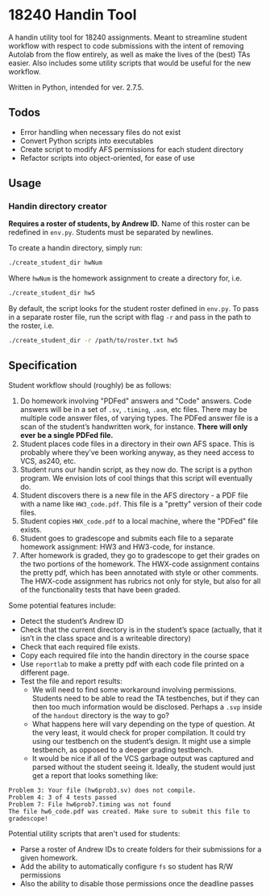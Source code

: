 # 18240 Handin Tool
A handin utility tool for 18240 assignments. Meant to streamline student
workflow with respect to code submissions with the intent of removing Autolab
from the flow entirely, as well as make the lives of the (best) TAs easier. Also
includes some utility scripts that would be useful for the new workflow.

Written in Python, intended for ver. 2.7.5.

## Todos
- Error handling when necessary files do not exist
- Convert Python scripts into executables
- Create script to modify AFS permissions for each student directory
- Refactor scripts into object-oriented, for ease of use

## Usage
### Handin directory creator
**Requires a roster of students, by Andrew ID.** Name of this roster can be
redefined in `env.py`. Students must be separated by newlines.

To create a handin directory, simply run:
```bash
./create_student_dir hwNum
```
Where `hwNum` is the homework assignment to create a directory for, i.e.
```bash
./create_student_dir hw5
```
By default, the script looks for the student roster defined in `env.py`. To pass
in a separate roster file, run the script with flag `-r` and pass in the path
to the roster, i.e.
```bash
./create_student_dir -r /path/to/roster.txt hw5
```

## Specification
Student workflow should (roughly) be as follows:
1. Do homework involving "PDFed" answers and "Code" answers. Code answers will
be in a set of `.sv`, `.timing`, `.asm`, etc files. There may be multiple code answer
files, of varying types. The PDFed answer file is a scan of the student’s
handwritten work, for instance. **There will only ever be a single PDFed file.**
2. Student places code files in a directory in their own AFS space. This is
probably where they’ve been working anyway, as they need access to VCS, as240,
etc.
3. Student runs our handin script, as they now do. The script is a python
program. We envision lots of cool things that this script will eventually
do.
4. Student discovers there is a new file in the AFS directory - a PDF file
with a name like `HW3_code.pdf`. This file is a "pretty" version of their
code files.
5. Student copies `HWX_code.pdf` to a local machine, where the "PDFed"
file exists.
6. Student goes to gradescope and submits each file to a separate
homework assignment: HW3 and HW3-code, for instance.
7. After homework is graded, they go to gradescope to get their grades on the
two portions of the homework. The HWX-code assignment contains the pretty pdf,
which has been annotated with style or other comments. The HWX-code assignment
has rubrics not only for style, but also for all of the functionality tests that
have been graded.

Some potential features include:
- Detect the student’s Andrew ID
- Check that the current directory is in the student’s space (actually, that
it isn’t in the class space and is a writeable directory)
- Check that each required file exists.
- Copy each required file into the handin directory in the course space
- Use `reportlab` to make a pretty pdf with each code file printed
on a different page.
- Test the file and report results:
    - We will need to find some workaround involving permissions. Students need
      to be able to read the TA testbenches, but if they can then too much
      information would be disclosed. Perhaps a `.svp` inside of the `handout`
      directory is the way to go?
    - What happens here will vary depending on the type of question. At the very
    least, it would check for proper compilation. It could try using our
    testbench on the student’s design. It might use a simple testbench, as
    opposed to a deeper grading testbench.
    - It would be nice if all of the VCS garbage output was captured and parsed
    without the student seeing it.  Ideally, the student would just get a report
    that looks something like:
```
Problem 3: Your file (hw6prob3.sv) does not compile.
Problem 4: 3 of 4 tests passed
Problem 7: File hw6prob7.timing was not found
The file hw6_code.pdf was created. Make sure to submit this file to gradescope!
```

Potential utility scripts that aren't used for students:
- Parse a roster of Andrew IDs to create folders for their submissions for a
  given homework.
- Add the ability to automatically configure `fs` so student has R/W permissions
- Also the ability to disable those permissions once the deadline passes
